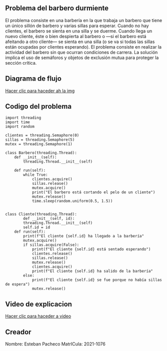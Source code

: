 ## Problema del barbero durmiente

El problema consiste en una barbería en la que trabaja un barbero que tiene un único sillón de barbero y varias sillas para esperar. Cuando no hay clientes, el barbero se sienta en una silla y se duerme. Cuando llega un nuevo cliente, éste o bien despierta al barbero o —si el barbero está afeitando a otro cliente— se sienta en una silla (o se va si todas las sillas están ocupadas por clientes esperando). El problema consiste en realizar la actividad del barbero sin que ocurran condiciones de carrera. La solución implica el uso de semáforos y objetos de exclusión mutua para proteger la sección crítica. 

## Diagrama de flujo
[Hacer clic para haceder ah la img](https://drive.google.com/file/d/1Bv_bkh8quZ9Ymurjqzo0vZCQ5-nKR88c/view?usp=sharing)

## Codigo del problema


````
import threading 
import time 
import random

clientes = threading.Semaphore(0) 
sillas = threading.Semaphore(5) 
mutex = threading.Semaphore(1) 

class Barbero(threading.Thread): 
    def __init__(self): 
        threading.Thread.__init__(self) 
        
    def run(self): 
        while True: 
            clientes.acquire()  
            sillas.release()    
            mutex.acquire()     
            print("El barbero está cortando el pelo de un cliente") 
            mutex.release()     
            time.sleep(random.uniform(0.5, 1.5))  


class Cliente(threading.Thread): 
        def __init__(self, id): 
        threading.Thread.__init__(self) 
        self.id = id 
    def run(self): 
        print(f"El cliente {self.id} ha llegado a la barbería"
        mutex.acquire()    
        if sillas.acquire(False): 
            print(f"El cliente {self.id} está sentado esperando") 
            clientes.release()    
            sillas.release()        
            mutex.release()         
            clientes.acquire()      
            print(f"El cliente {self.id} ha salido de la barbería"
        else:
            print(f"El cliente {self.id} se fue porque no había sillas de espera")
            mutex.release()         

````
## Video de explicacion

[Hacer clic para haceder a video](https://drive.google.com/file/d/1Bv_bkh8quZ9Ymurjqzo0vZCQ5-nKR88c/view?usp=sharing)


## Creador
Nombre: Esteban Pacheco
MatrICula: 2021-1076
